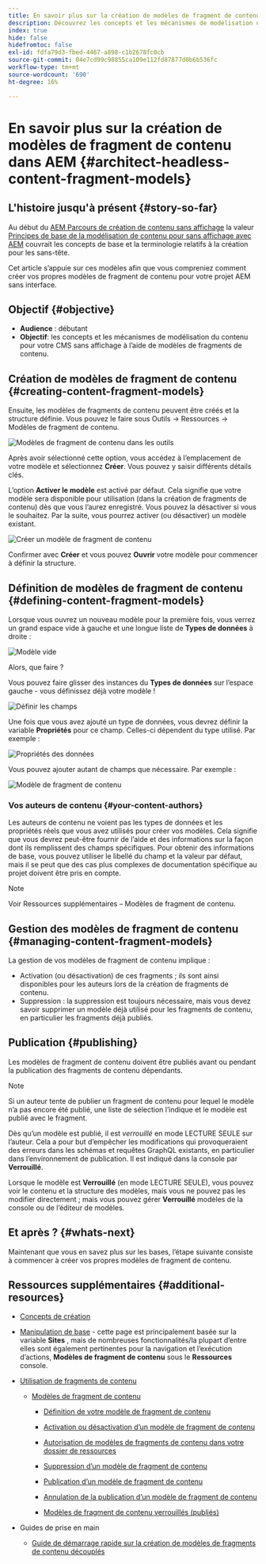 ```yaml
---
title: En savoir plus sur la création de modèles de fragment de contenu dans AEM
description: Découvrez les concepts et les mécanismes de modélisation du contenu pour votre CMS sans affichage à l’aide de modèles de fragments de contenu.
index: true
hide: false
hidefromtoc: false
exl-id: fdfa79d3-fbed-4467-a898-c1b2678fc0cb
source-git-commit: 04e7cd99c98855ca109e112fd87877d0b6b536fc
workflow-type: tm+mt
source-wordcount: '690'
ht-degree: 16%

---
```


# En savoir plus sur la création de modèles de fragment de contenu dans AEM {#architect-headless-content-fragment-models}

## L&#39;histoire jusqu&#39;à présent {#story-so-far}

Au début du [AEM Parcours de création de contenu sans affichage](overview.md) la valeur [Principes de base de la modélisation de contenu pour sans affichage avec AEM](basics.md) couvrait les concepts de base et la terminologie relatifs à la création pour les sans-tête.

Cet article s’appuie sur ces modèles afin que vous compreniez comment créer vos propres modèles de fragment de contenu pour votre projet AEM sans interface.

## Objectif {#objective}

* **Audience** : débutant
* **Objectif**: les concepts et les mécanismes de modélisation du contenu pour votre CMS sans affichage à l’aide de modèles de fragments de contenu.

<!-- which persona does this? -->
<!-- and who allows the configuration on the folders? -->

<!--
## Enabling Content Fragment Models {#enabling-content-fragment-models}

At the very start you need to enable Content Fragment Models for your site, this is done in the Configuration Browser; under Tools -> General -> Configuration Browser. You can either select to configure the global entry, or create a new configuration. For example:

![Define configuration](/help/assets/content-fragments/assets/cfm-conf-01.png)

>[!NOTE]
>
>See Additional Resources - Content Fragments in the Configuration Browser
-->

## Création de modèles de fragment de contenu {#creating-content-fragment-models}

Ensuite, les modèles de fragments de contenu peuvent être créés et la structure définie. Vous pouvez le faire sous Outils -> Ressources -> Modèles de fragment de contenu.

![Modèles de fragment de contenu dans les outils](assets/cfm-tools.png)

Après avoir sélectionné cette option, vous accédez à l’emplacement de votre modèle et sélectionnez **Créer**. Vous pouvez y saisir différents détails clés.

L’option **Activer le modèle** est activé par défaut. Cela signifie que votre modèle sera disponible pour utilisation (dans la création de fragments de contenu) dès que vous l’aurez enregistré. Vous pouvez la désactiver si vous le souhaitez. Par la suite, vous pourrez activer (ou désactiver) un modèle existant.

![Créer un modèle de fragment de contenu](/help/assets/content-fragments/assets/cfm-models-02.png)

Confirmer avec **Créer** et vous pouvez **Ouvrir** votre modèle pour commencer à définir la structure.

## Définition de modèles de fragment de contenu {#defining-content-fragment-models}

Lorsque vous ouvrez un nouveau modèle pour la première fois, vous verrez un grand espace vide à gauche et une longue liste de **Types de données** à droite :

![Modèle vide](/help/assets/content-fragments/assets/cfm-models-03.png)

Alors, que faire ?

Vous pouvez faire glisser des instances du **Types de données** sur l’espace gauche - vous définissez déjà votre modèle !

![Définir les champs](/help/assets/content-fragments/assets/cfm-models-04.png)

Une fois que vous avez ajouté un type de données, vous devrez définir la variable **Propriétés** pour ce champ. Celles-ci dépendent du type utilisé. Par exemple :

![Propriétés des données](/help/assets/content-fragments/assets/cfm-models-05.png)

Vous pouvez ajouter autant de champs que nécessaire. Par exemple :

![Modèle de fragment de contenu ](/help/assets/content-fragments/assets/cfm-models-07.png)

### Vos auteurs de contenu {#your-content-authors}

Les auteurs de contenu ne voient pas les types de données et les propriétés réels que vous avez utilisés pour créer vos modèles. Cela signifie que vous devrez peut-être fournir de l’aide et des informations sur la façon dont ils remplissent des champs spécifiques. Pour obtenir des informations de base, vous pouvez utiliser le libellé du champ et la valeur par défaut, mais il se peut que des cas plus complexes de documentation spécifique au projet doivent être pris en compte.

>[!NOTE]
>
>Voir Ressources supplémentaires – Modèles de fragment de contenu.

## Gestion des modèles de fragment de contenu {#managing-content-fragment-models}

<!-- needs more details -->

La gestion de vos modèles de fragment de contenu implique :

* Activation (ou désactivation) de ces fragments ; ils sont ainsi disponibles pour les auteurs lors de la création de fragments de contenu.
* Suppression : la suppression est toujours nécessaire, mais vous devez savoir supprimer un modèle déjà utilisé pour les fragments de contenu, en particulier les fragments déjà publiés.

## Publication {#publishing}

<!-- needs more details -->

Les modèles de fragment de contenu doivent être publiés avant ou pendant la publication des fragments de contenu dépendants.

>[!NOTE]
>
>Si un auteur tente de publier un fragment de contenu pour lequel le modèle n’a pas encore été publié, une liste de sélection l’indique et le modèle est publié avec le fragment.

Dès qu’un modèle est publié, il est *verrouillé* en mode LECTURE SEULE sur l’auteur. Cela a pour but d’empêcher les modifications qui provoqueraient des erreurs dans les schémas et requêtes GraphQL existants, en particulier dans l’environnement de publication. Il est indiqué dans la console par **Verrouillé**.

Lorsque le modèle est **Verrouillé** (en mode LECTURE SEULE), vous pouvez voir le contenu et la structure des modèles, mais vous ne pouvez pas les modifier directement ; mais vous pouvez gérer **Verrouillé** modèles de la console ou de l’éditeur de modèles.

## Et après ? {#whats-next}

Maintenant que vous en savez plus sur les bases, l’étape suivante consiste à commencer à créer vos propres modèles de fragment de contenu.

## Ressources supplémentaires {#additional-resources}

* [Concepts de création](/help/sites-cloud/authoring/getting-started/concepts.md)

* [Manipulation de base](/help/sites-cloud/authoring/getting-started/basic-handling.md) - cette page est principalement basée sur la variable **Sites** , mais de nombreuses fonctionnalités/la plupart d’entre elles sont également pertinentes pour la navigation et l’exécution d’actions, **Modèles de fragment de contenu** sous le **Ressources** console.

* [Utilisation de fragments de contenu](/help/assets/content-fragments/content-fragments.md)

   * [Modèles de fragment de contenu](/help/assets/content-fragments/content-fragments-models.md)

      * [Définition de votre modèle de fragment de contenu](/help/assets/content-fragments/content-fragments-models.md#defining-your-content-fragment-model)

      * [Activation ou désactivation d’un modèle de fragment de contenu](/help/assets/content-fragments/content-fragments-models.md#enabling-disabling-a-content-fragment-model)

      * [Autorisation de modèles de fragments de contenu dans votre dossier de ressources](/help/assets/content-fragments/content-fragments-models.md#allowing-content-fragment-models-assets-folder)

      * [Suppression d’un modèle de fragment de contenu](/help/assets/content-fragments/content-fragments-models.md#deleting-a-content-fragment-model)

      * [Publication d’un modèle de fragment de contenu](/help/assets/content-fragments/content-fragments-models.md#publishing-a-content-fragment-model)

      * [Annulation de la publication d’un modèle de fragment de contenu](/help/assets/content-fragments/content-fragments-models.md#unpublishing-a-content-fragment-model)

      * [Modèles de fragment de contenu verrouillés (publiés)](/help/assets/content-fragments/content-fragments-models.md#locked-published-content-fragment-models)

* Guides de prise en main

   * [Guide de démarrage rapide sur la création de modèles de fragments de contenu découplés](/help/implementing/developing/headless/getting-started/create-content-model.md)
